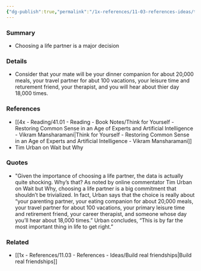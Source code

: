 ```yaml
---
{"dg-publish":true,"permalink":"/1x-references/11-03-references-ideas/the-importance-of-choosing-a-life-partner/","title":"The importance of choosing a life partner","dgShowBacklinks":false}
---
```



### Summary
- Choosing a life partner is a major decision

### Details
- Consider that your mate will be your dinner companion for about 20,000 meals, your travel partner for abut 100 vacations, your leisure time and returement friend, your therapist, and you will hear about thier day 18,000 times.

### References
- [[4x - Reading/41.01 - Reading - Book Notes/Think for Yourself - Restoring Common Sense in an Age of Experts and Artificial Intelligence - Vikram Mansharamani\|Think for Yourself - Restoring Common Sense in an Age of Experts and Artificial Intelligence - Vikram Mansharamani]]
- Tim Urban on Wait but Why

### Quotes
- "Given the importance of choosing a life partner, the data is actually quite shocking. Why’s that? As noted by online commentator Tim Urban on Wait but Why, choosing a life partner is a big commitment that shouldn’t be trivialized. In fact, Urban says that the choice is really about “your parenting partner, your eating companion for about 20,000 meals, your travel partner for about 100 vacations, your primary leisure time and retirement friend, your career therapist, and someone whose day you’ll hear about 18,000 times.” Urban concludes, “This is by far the most important thing in life to get right.”

### Related
- [[1x - References/11.03 - References - Ideas/Build real friendships\|Build real friendships]]